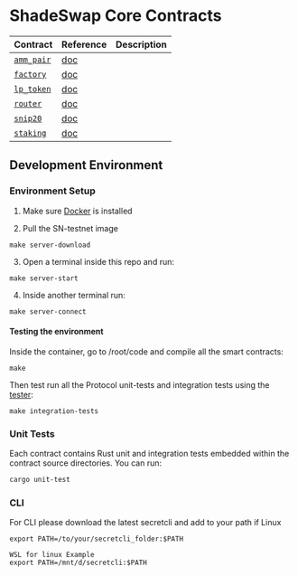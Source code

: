 # ShadeSwap Core Contracts
| Contract                    | Reference                         | Description                           |
| --------------------------- | --------------------------------- | ------------------------------------- |
| [`amm_pair`](./contracts/amm_pair)  | [doc](./contracts/amm_pair/README.md) | |
| [`factory`](./contracts/factory)  | [doc](./contracts/factory/README.md) |  |
| [`lp_token`](./contracts/lp_token)  | [doc](./contracts/lp_token/README.md) |  |
| [`router`](./contracts/router)  | [doc](./contracts/router/README.md) |  |
| [`snip20`](./contracts/snip20)  | [doc](./contracts/snip20/README.md) |  |
| [`staking`](./contracts/staking)  | [doc](./contracts/staking/README.md) |  |

## Development Environment

### Environment Setup

1. Make sure [Docker](https://www.docker.com/) is installed

2. Pull the SN-testnet image
```shell
make server-download
```

3. Open a terminal inside this repo and run:
```shell
make server-start
```

4. Inside another terminal run:
```shell
make server-connect
```

#### Testing the environment
Inside the container, go to /root/code and compile all the smart contracts:
```
make
```
Then test run all the Protocol unit-tests and integration tests using the [tester](packages/network_integration):
```shell
make integration-tests
```

### Unit Tests

Each contract contains Rust unit and integration tests embedded within the contract source directories. You can run:

```sh
cargo unit-test
```

### CLI 

For CLI please download the latest secretcli and add to your path if Linux
```
export PATH=/to/your/secretcli_folder:$PATH

WSL for linux Example
export PATH=/mnt/d/secretcli:$PATH
```
